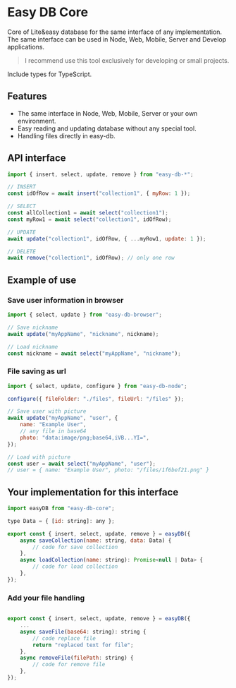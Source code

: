 # Easy DB Core

Core of Lite&easy database for the same interface of any implementation.
The same interface can be used in Node, Web, Mobile, Server and Develop applications.

> I recommend use this tool exclusively for developing or small projects.

Include types for TypeScript.

## Features

- The same interface in Node, Web, Mobile, Server or your own environment.
- Easy reading and updating database without any special tool.
- Handling files directly in easy-db.

## API interface

```js
import { insert, select, update, remove } from "easy-db-*";

// INSERT
const idOfRow = await insert("collection1", { myRow: 1 });

// SELECT
const allCollection1 = await select("collection1");
const myRow1 = await select("collection1", idOfRow);

// UPDATE
await update("collection1", idOfRow, { ...myRow1, update: 1 });

// DELETE
await remove("collection1", idOfRow); // only one row
```

## Example of use

### Save user information in browser
```js
import { select, update } from "easy-db-browser";

// Save nickname 
await update("myAppName", "nickname", nickname);

// Load nickname
const nickname = await select("myAppName", "nickname");
```

### File saving as url
```js
import { select, update, configure } from "easy-db-node";

configure({ fileFolder: "./files", fileUrl: "/files" });

// Save user with picture 
await update("myAppName", "user", {
    name: "Example User",
    // any file in base64
    photo: "data:image/png;base64,iVB...YI=",
});

// Load with picture
const user = await select("myAppName", "user");
// user = { name: "Example User", photo: "/files/1f6bef21.png" }
```


## Your implementation for this interface

```js
import easyDB from "easy-db-core";

type Data = { [id: string]: any };

export const { insert, select, update, remove } = easyDB({
    async saveCollection(name: string, data: Data) {
        // code for save collection
    },
    async loadCollection(name: string): Promise<null | Data> {
        // code for load collection
    },
});
```

### Add your file handling 

```js

export const { insert, select, update, remove } = easyDB({
    ...
    async saveFile(base64: string): string {
        // code replace file
        return "replaced text for file";
    },
    async removeFile(filePath: string) {
        // code for remove file
    },
});
```